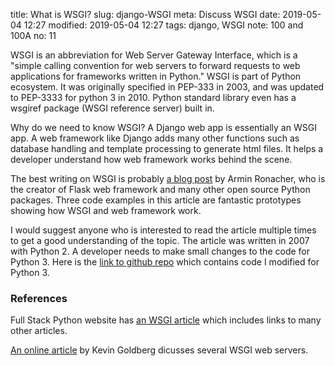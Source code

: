 title: What is WSGI?
slug: django-WSGI
meta: Discuss WSGI
date: 2019-05-04 12:27
modified: 2019-05-04 12:27
tags: django, WSGI
note: 100 and 100A
no: 11


WSGI is an abbreviation for Web Server Gateway Interface, which is a "simple calling 
convention for web servers to forward requests to web applications for frameworks written
in Python."   WSGI is part of Python ecosystem.  It was originally specified in PEP-333
in 2003, and was updated to PEP-3333 for python 3 in 2010.   Python standard library even 
has a wsgiref package (WSGI reference server) built in. 

Why do we need to know WSGI? A Django web app is essentially an WSGI app. A
web framework like Django adds many other functions such as database handling and 
template processing to generate html files. It helps a developer understand 
how web framework works behind the scene. 

The best writing on WSGI is probably 
[a blog post](http://lucumr.pocoo.org/2007/5/21/getting-started-with-wsgi/) 
by Armin Ronacher, who is the creator of Flask web framework and many other open 
source Python packages.   Three code examples in this article are fantastic 
prototypes showing how WSGI and web framework work. 

I would suggest anyone who is interested to read the article multiple times to get a good understanding 
of the topic.  The article was written in 2007 with Python 2.  A developer needs to
make small changes to the code for Python 3.  Here is the 
[link to github repo](https://github.com/georgexyz19/WSGI_example_code) 
which contains code I modified for Python 3.


### References

Full Stack Python website has 
[an WSGI article](https://www.fullstackpython.com/wsgi-servers.html) 
which includes links to many other articles. 

[An online article](https://www.appdynamics.com/blog/engineering/an-introduction-to-python-wsgi-servers-part-1/) 
by Kevin Goldberg dicusses several WSGI web servers. 














